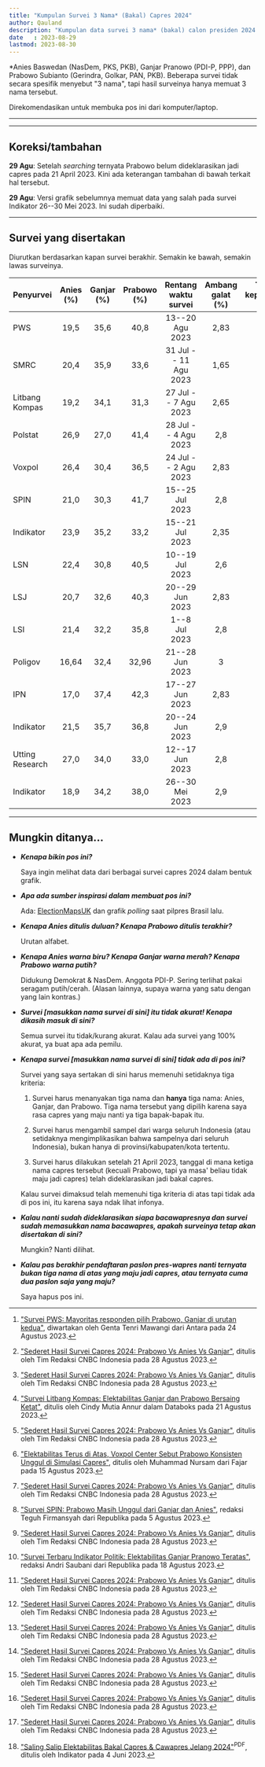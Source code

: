 ```yaml
---
title: "Kumpulan Survei 3 Nama* (Bakal) Capres 2024"
author: Qauland
description: "Kumpulan data survei 3 nama* (bakal) calon presiden 2024 dari berbagai lembaga survei."
date   : 2023-08-29
lastmod: 2023-08-30
---
```


*Anies Baswedan (NasDem, PKS, PKB), Ganjar Pranowo (PDI-P, PPP), dan Prabowo Subianto (Gerindra, Golkar, PAN, PKB). Beberapa survei tidak secara spesifik menyebut "3 nama", tapi hasil surveinya hanya memuat 3 nama tersebut.

Direkomendasikan untuk membuka pos ini dari komputer/laptop.

---

<script src="http://cdnjs.cloudflare.com/ajax/libs/moment.js/2.13.0/moment.min.js"></script>
<script src="http://cdnjs.cloudflare.com/ajax/libs/jquery/2.1.3/jquery.min.js"></script>
<script src="https://cdnjs.cloudflare.com/ajax/libs/Chart.js/2.6.0/Chart.bundle.js"></script>
<canvas id="chartjs-canvas" width="1400px" height="900px"></canvas>
<script> //Code adapted from https://embed.plnkr.co/JOI1fpgWIS0lvTeLUxUp/
	
    var timeFormat = 'YYMMDD';
    
    Chart.defaults.global.defaultFontColor = 'white';
    Chart.defaults.global.defaultFontFamily = 'sans';
    Chart.defaults.global.defaultFontSize = 14;
	
    var config = {
        type: 'line',
        data: {
            datasets: [
                {
                    label: "Anies",
                    data: [
                        {x: "230804", y: 26.9 },
                        {x: "230807", y: 19.2 },
                        {x: "230530", y: 18.9 },
                        {x: "230725", y: 21   },
                        {x: "230617", y: 27   },
                        {x: "230719", y: 22.4 },
                        {x: "230624", y: 21.5 },
                        {x: "230628", y: 16.64},
                        {x: "230629", y: 20.7 },
                        {x: "230627", y: 17   },
                        {x: "230708", y: 21.4 },
                        {x: "230820", y: 19.5 },
                        {x: "230811", y: 20.4 },
                        {x: "230721", y: 23.9 },
                        {x: "230802", y: 26.4 }
                        ],
                    fill: false,
                    showLine: false,
                    borderColor: 'blue',
                    pointBorderWidth: 2.5
                },
                {
                    label: "Ganjar",
                    data: [
                        {x: "230804", y: 27   },
                        {x: "230807", y: 34.1 },
                        {x: "230530", y: 34.2 }, // cek!
                        {x: "230725", y: 30.3 },
                        {x: "230617", y: 34   },
                        {x: "230719", y: 30.8 },
                        {x: "230624", y: 35.7 },
                        {x: "230628", y: 32.4 },
                        {x: "230629", y: 32.6 },
                        {x: "230627", y: 37.4 },
                        {x: "230708", y: 32.2 },
                        {x: "230820", y: 35.6 },
                        {x: "230811", y: 35.9 },
                        {x: "230721", y: 35.2 },
                        {x: "230802", y: 30.4 }
                        ],
                    fill: false,
                    showLine: false,
                    borderColor: 'red',
                    pointBorderWidth: 2.5
                },
                {
                    label: "Prabowo",
                    data: [
                        {x: "230804", y: 41.4 },
                        {x: "230807", y: 31.3 },
                        {x: "230530", y: 38   },
                        {x: "230725", y: 41.7 },
                        {x: "230617", y: 33   },
                        {x: "230719", y: 40.5 },
                        {x: "230624", y: 36.8 },
                        {x: "230628", y: 32.96},
                        {x: "230629", y: 40.3 },
                        {x: "230627", y: 42.3 },
                        {x: "230708", y: 35.8 },
                        {x: "230820", y: 40.8 },
                        {x: "230811", y: 33.6 },
                        {x: "230721", y: 33.2 },
                        {x: "230802", y: 36.5 }
                        ],
                    fill: false,
                    showLine: false,
                    borderColor: 'white',
                    pointBorderWidth: 2.5
                }
            ]
        },
        options: {
            tooltips: {
                enabled: true,
                callbacks: {
                    label: function(tooltipItem, data) {
                        var label = data.datasets[tooltipItem.datasetIndex].label;
                        var val = data.datasets[tooltipItem.datasetIndex].data[tooltipItem.index];
                        return data.datasets[tooltipItem.datasetIndex].label + ': ' + tooltipItem.yLabel.toLocaleString("id-ID") + '%';
                        //return label + ': ' + val + '%';
                    }
                }
            },
            responsive: true,
            title: {
                display: false,
                text: "Chart.js Time Scale"
            },
            scales: {
                xAxes: [{
                    gridLines: {
                        enabled: true,
                        color: '#303030'
                    },
                    type: "time",
                    ticks: {
                        min: 230528,
                        callback: function(value){return value.toLocaleString("id-ID")}
                    },
                    time: {
                        unit: 'month',
                        displayFormats: {
                        	month: 'MMM YY'
                        },
                        format: timeFormat,
                        tooltipFormat: 'DD MMMM YYYY'
                    },
                    scaleLabel: {
                        display:     false,
                        labelString: 'Date'
                    }
                }],
                yAxes: [{
                    gridLines: {
                        enabled: true,
                        color: '#303030'
                    },
                    ticks: {
                        min: 0,
                        max: 50,
                        callback: function(value){return value+ "%"}
                    },
                    scaleLabel: {
                        display:     false,
                        labelString: 'value'
                    }
                }]
            },
            elements: {
            	line: {
                	tension: 0 // disables bezier curves
            	}
        	}
        }
    };

    window.onload = function () {
        var ctx       = document.getElementById("chartjs-canvas").getContext("2d");
        window.myLine = new Chart(ctx, config);
    };
</script>

---

## Koreksi/tambahan

**29 Agu**: Setelah *searching* ternyata Prabowo belum dideklarasikan jadi capres pada 21 April 2023. Kini ada keterangan tambahan di bawah terkait hal tersebut.

**29 Agu**: Versi grafik sebelumnya memuat data yang salah pada survei Indikator 26--30 Mei 2023. Ini sudah diperbaiki.

---

## Survei yang disertakan

Diurutkan berdasarkan kapan survei berakhir. Semakin ke bawah, semakin lawas surveinya.

| Penyurvei | Anies (%) | Ganjar (%) | Prabowo (%) | Rentang waktu survei | Ambang galat (%) | Tingkat kepercayaan (%) | Referensi |
| :-------- | :-------: | :--------: | :---------: | :------------------: | :--------------: | :---------------------: | :-------- |
| PWS             | 19,5 | 35,6 | 40,8 | 13--20 Agu 2023       | 2,83 | 95 | [^ae] |
| SMRC            | 20,4 | 35,9 | 33,6 | 31 Jul -- 11 Agu 2023 | 1,65 | 95 | [^aa] |
| Litbang Kompas  | 19,2 | 34,1 | 31,3 | 27 Jul -- 7 Agu 2023  | 2,65 | 95 | [^aa] [^ac] |
| Polstat         | 26,9 | 27,0 | 41,4 | 28 Jul -- 4 Agu 2023  | 2,8  | 95 | [^aa] |
| Voxpol          | 26,4 | 30,4 | 36,5 | 24 Jul -- 2 Agu 2023  | 2,83 | ?  | [^ag] |
| SPIN            | 21,0 | 30,3 | 41,7 | 15--25 Jul 2023       | 2,8  | 95 | [^aa] [^ad] |
| Indikator       | 23,9 | 35,2 | 33,2 | 15--21 Jul 2023       | 2,35 | 95 | [^aa] [^af] |
| LSN             | 22,4 | 30,8 | 40,5 | 10--19 Jul 2023       | 2,6  | 95 | [^aa] |
| LSJ             | 20,7 | 32,6 | 40,3 | 20--29 Jun 2023       | 2,83 | 95 | [^aa] |
| LSI             | 21,4 | 32,2 | 35,8 | 1--8 Jul 2023         | 2,8  | 95 | [^aa] |
| Poligov         | 16,64 | 32,4 | 32,96 | 21--28 Jun 2023     | 3    | 95 | [^aa] |
| IPN             | 17,0 | 37,4 | 42,3 | 17--27 Jun 2023       | 2,83 | 95 | [^aa] |
| Indikator       | 21,5 | 35,7 | 36,8 | 20--24 Jun 2023       | 2,9  | 95 | [^aa] |
| Utting Research | 27,0 | 34,0 | 33,0 | 12--17 Jun 2023       | 2,8  | 95 | [^aa] |
| Indikator       | 18,9 | 34,2 | 38,0 | 26--30 Mei 2023       | 2,9  | 95 | [^ab] |

---

## Mungkin ditanya...

- ***Kenapa bikin pos ini?***

  Saya ingin melihat data dari berbagai survei capres 2024 dalam bentuk grafik.

- ***Apa ada sumber inspirasi dalam membuat pos ini?***

  Ada: [ElectionMapsUK](https://electionmaps.uk) dan grafik *polling* saat pilpres Brasil lalu.

- ***Kenapa Anies ditulis duluan? Kenapa Prabowo ditulis terakhir?***

  Urutan alfabet.

- ***Kenapa Anies warna biru? Kenapa Ganjar warna merah? Kenapa Prabowo warna putih?***

  Didukung Demokrat & NasDem. Anggota PDI-P. Sering terlihat pakai seragam putih/cerah. (Alasan lainnya, supaya warna yang satu dengan yang lain kontras.)

- ***Survei [masukkan nama survei di sini] itu tidak akurat! Kenapa dikasih masuk di sini?***

  Semua survei itu tidak/kurang akurat. Kalau ada survei yang 100% akurat, ya buat apa ada pemilu.

- ***Kenapa survei [masukkan nama survei di sini] tidak ada di pos ini?***

  Survei yang saya sertakan di sini harus memenuhi setidaknya tiga kriteria:

    1. Survei harus menanyakan tiga nama dan **hanya** tiga nama: Anies, Ganjar, dan Prabowo. Tiga nama tersebut yang dipilih karena saya rasa capres yang maju nanti ya tiga bapak-bapak itu.

    2. Survei harus mengambil sampel dari warga seluruh Indonesia (atau setidaknya mengimplikasikan bahwa sampelnya dari seluruh Indonesia), bukan hanya di provinsi/kabupaten/kota tertentu.

    3. Survei harus dilakukan setelah 21 April 2023, tanggal di mana ketiga nama capres tersebut (kecuali Prabowo, tapi ya masa' beliau tidak maju jadi capres) telah dideklarasikan jadi bakal capres.

  Kalau survei dimaksud telah memenuhi tiga kriteria di atas tapi tidak ada di pos ini, itu karena saya ndak lihat infonya.

- ***Kalau nanti sudah dideklarasikan siapa bacawapresnya dan survei sudah memasukkan nama bacawapres, apakah surveinya tetap akan disertakan di sini?***

  Mungkin? Nanti dilihat.

- ***Kalau pas berakhir pendaftaran paslon pres-wapres nanti ternyata bukan tiga nama di atas yang maju jadi capres, atau ternyata cuma dua paslon saja yang maju?***

  Saya hapus pos ini.


[^aa]: ["Sederet Hasil Survei Capres 2024: Prabowo Vs Anies Vs Ganjar"](https://www.cnbcindonesia.com/news/20230828003032-4-466529/sederet-hasil-survei-capres-2024-prabowo-vs-anies-vs-ganjar), ditulis oleh Tim Redaksi CNBC Indonesia pada 28 Agustus 2023.
[^ab]: ["Saling Salip Elektabilitas Bakal Capres & Cawapres Jelang 2024"](https://indikator.co.id/wp-content/uploads/2023/06/RILIS-INDIKATOR-04-JUNI-2023.pdf)<sup>PDF</sup>, ditulis oleh Indikator pada 4 Juni 2023.
[^ac]: ["Survei Litbang Kompas: Elektabilitas Ganjar dan Prabowo Bersaing Ketat"](https://databoks.katadata.co.id/datapublish/2023/08/21/survei-litbang-kompas-elektabilitas-ganjar-dan-prabowo-bersaing-ketat), ditulis oleh Cindy Mutia Annur dalam Databoks pada 21 Agustus 2023.
[^ad]: ["Survei SPIN: Prabowo Masih Unggul dari Ganjar dan Anies"](https://news.republika.co.id/berita/rywaub377/survei-spin-prabowo-masih-unggul-dari-ganjar-dan-anies), redaksi Teguh Firmansyah dari Republika pada 5 Agustus 2023.
[^ae]: ["Survei PWS: Mayoritas responden pilih Prabowo, Ganjar di urutan kedua"](https://www.antaranews.com/berita/3695145/survei-pws-mayoritas-responden-pilih-prabowo-ganjar-di-urutan-kedua), diwartakan oleh Genta Tenri Mawangi dari Antara pada 24 Agustus 2023.
[^af]: ["Survei Terbaru Indikator Politik: Elektabilitas Ganjar Pranowo Teratas"](https://news.republika.co.id/berita/rzkvy4409/survei-terbaru-indikator-politik-elektabilitas-ganjar-pranowo-teratas), redaksi Andri Saubani dari Republika pada 18 Agustus 2023.
[^ag]: ["Elektabilitas Terus di Atas, Voxpol Center Sebut Prabowo Konsisten Unggul di Simulasi Capres"](https://fajar.co.id/2023/08/15/elektabilitas-terus-di-atas-voxpol-center-sebut-prabowo-konsisten-unggul-di-simulasi-capres/), ditulis oleh Muhammad Nursam dari Fajar pada 15 Agustus 2023.
